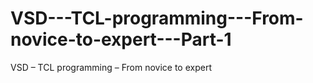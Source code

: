 # VSD---TCL-programming---From-novice-to-expert---Part-1
VSD – TCL programming – From novice to expert

